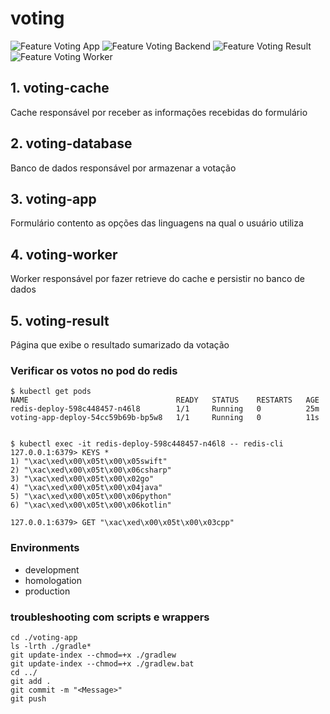 # voting

![Feature Voting App](https://github.com/kumabes-org/voting/actions/workflows/1-Feature-Voting-App.yml/badge.svg)
![Feature Voting Backend](https://github.com/kumabes-org/voting/actions/workflows/1-Feature-Voting-Backend.yml/badge.svg)
![Feature Voting Result](https://github.com/kumabes-org/voting/actions/workflows/1-Feature-Voting-Result.yml/badge.svg)
![Feature Voting Worker](https://github.com/kumabes-org/voting/actions/workflows/1-Feature-Voting-Worker.yml/badge.svg)

## 1. voting-cache
Cache responsável por receber as informações recebidas do formulário

## 2. voting-database
Banco de dados responsável por armazenar a votação

## 3. voting-app
Formulário contento as opções das linguagens na qual o usuário utiliza

## 4. voting-worker
Worker responsável por fazer retrieve do cache e persistir no banco de dados

## 5. voting-result
Página que exibe o resultado sumarizado da votação


### Verificar os votos no pod do redis
```
$ kubectl get pods
NAME                                 READY   STATUS    RESTARTS   AGE
redis-deploy-598c448457-n46l8        1/1     Running   0          25m
voting-app-deploy-54cc59b69b-bp5w8   1/1     Running   0          11s


$ kubectl exec -it redis-deploy-598c448457-n46l8 -- redis-cli
127.0.0.1:6379> KEYS *
1) "\xac\xed\x00\x05t\x00\x05swift"
2) "\xac\xed\x00\x05t\x00\x06csharp"
3) "\xac\xed\x00\x05t\x00\x02go"
4) "\xac\xed\x00\x05t\x00\x04java"
5) "\xac\xed\x00\x05t\x00\x06python"
6) "\xac\xed\x00\x05t\x00\x06kotlin"

127.0.0.1:6379> GET "\xac\xed\x00\x05t\x00\x03cpp"
```

### Environments
- development
- homologation
- production

### troubleshooting com scripts e wrappers
```
cd ./voting-app
ls -lrth ./gradle*
git update-index --chmod=+x ./gradlew
git update-index --chmod=+x ./gradlew.bat
cd ../
git add .
git commit -m "<Message>"
git push
```